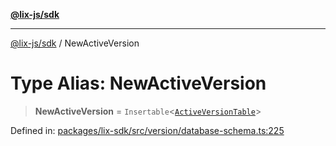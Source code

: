 [**@lix-js/sdk**](../README.md)

***

[@lix-js/sdk](../README.md) / NewActiveVersion

# Type Alias: NewActiveVersion

> **NewActiveVersion** = `Insertable`\<[`ActiveVersionTable`](ActiveVersionTable.md)\>

Defined in: [packages/lix-sdk/src/version/database-schema.ts:225](https://github.com/opral/monorepo/blob/0c842a72d3025295846c020e08a97bf5148757a1/packages/lix-sdk/src/version/database-schema.ts#L225)
